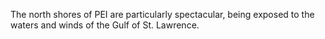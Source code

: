 The north shores of PEI are particularly spectacular, being exposed to the waters and winds of the Gulf of St. Lawrence. 